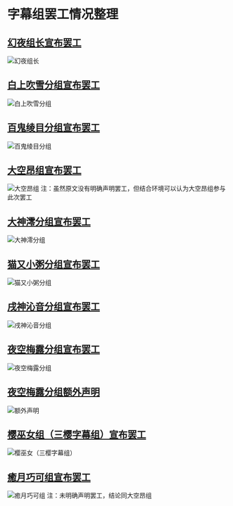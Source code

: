 ﻿# 字幕组罢工情况整理

## [幻夜组长宣布罢工](https://t.bilibili.com/277938818467411177)

![幻夜组长](幻夜组长宣布罢工.png)

## [白上吹雪分组宣布罢工](https://t.bilibili.com/277957639016252487)

![白上吹雪分组](白上吹雪分组宣布罢工.png)

## [百鬼绫目分组宣布罢工](https://t.bilibili.com/277959228153106662)

![百鬼绫目分组](百鬼绫目分组罢工.png)

## [大空昂组宣布罢工](https://h.bilibili.com/28495160)

![大空昂组](大空昂组罢工.png)
注：虽然原文没有明确声明罢工，但结合环境可以认为大空昂组参与此次罢工

## [大神澪分组宣布罢工](https://t.bilibili.com/277970072945547423)

![大神澪分组](大神澪分组罢工.png)

## [猫又小粥分组宣布罢工](https://t.bilibili.com/277958605382847445)

![猫又小粥分组](猫又小粥分组罢工.png)

## [戌神沁音分组宣布罢工](https://t.bilibili.com/277956861628218869)

![戌神沁音分组](戌神沁音分组罢工.png)

## [夜空梅露分组宣布罢工](https://h.bilibili.com/28490880)

![夜空梅露分组](夜空梅露分组罢工.png)

## [夜空梅露分组额外声明](https://t.bilibili.com/277989018045262282)

![额外声明](夜空梅露组额外声明.png)

## [樱巫女组（三樱字幕组）宣布罢工](https://t.bilibili.com/277965670608256665)

![樱巫女（三樱字幕组）](樱巫女（三樱字幕组）罢工.png)

## [癒月巧可组宣布罢工](https://h.bilibili.com/28495342)

![癒月巧可组](癒月巧可组罢工.png)
注：未明确声明罢工，结论同大空昂组
